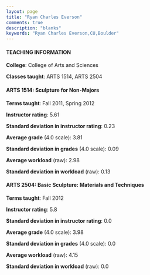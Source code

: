```yaml
---
layout: page
title: "Ryan Charles Everson" 
comments: true
description: "blanks"
keywords: "Ryan Charles Everson,CU,Boulder"
---
```

<head>
<script src="https://ajax.googleapis.com/ajax/libs/jquery/2.1.3/jquery.min.js"></script>
<script src="https://dl.dropboxusercontent.com/s/pc42nxpaw1ea4o9/highcharts.js?dl=0"></script>
<!-- <script src="../assets/js/highcharts.js"></script> -->
<style type="text/css">@font-face {
	font-family: "Bebas Neue";
	src: url(https://www.filehosting.org/file/details/544349/BebasNeue Regular.otf) format("opentype");
	}
	h1.Bebas { 
		font-family: "Bebas Neue", Verdana, Tahoma;
	}
</style>
</head>
	   
#### TEACHING INFORMATION

**College**: College of Arts and Sciences

**Classes taught**: ARTS 1514, ARTS 2504

#### ARTS 1514: Sculpture for Non-Majors

**Terms taught**: Fall 2011, Spring 2012

**Instructor rating**: 5.61

**Standard deviation in instructor rating**: 0.23

**Average grade** (4.0 scale): 3.81

**Standard deviation in grades** (4.0 scale): 0.09

**Average workload** (raw): 2.98

**Standard deviation in workload** (raw): 0.13

#### ARTS 2504: Basic Sculpture:  Materials and Techniques

**Terms taught**: Fall 2012

**Instructor rating**: 5.8

**Standard deviation in instructor rating**: 0.0

**Average grade** (4.0 scale): 3.98

**Standard deviation in grades** (4.0 scale): 0.0

**Average workload** (raw): 4.15

**Standard deviation in workload** (raw): 0.0


